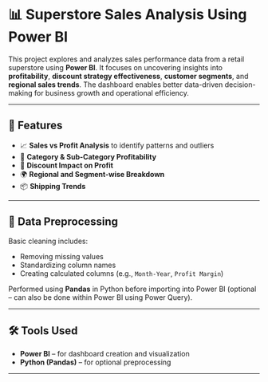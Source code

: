 # 📊 Superstore Sales Analysis Using Power BI

This project explores and analyzes sales performance data from a retail superstore using **Power BI**. It focuses on uncovering insights into **profitability**, **discount strategy effectiveness**, **customer segments**, and **regional sales trends**. The dashboard enables better data-driven decision-making for business growth and operational efficiency.

---

## 🚀 Features

- 📈 **Sales vs Profit Analysis** to identify patterns and outliers
- 🎯 **Category & Sub-Category Profitability**
- 💸 **Discount Impact on Profit**
- 🌍 **Regional and Segment-wise Breakdown**
- 📦 **Shipping Trends**

---

## 🧹 Data Preprocessing

Basic cleaning includes:
- Removing missing values
- Standardizing column names
- Creating calculated columns (e.g., `Month-Year`, `Profit Margin`)

Performed using **Pandas** in Python before importing into Power BI (optional – can also be done within Power BI using Power Query).

---

## 🛠️ Tools Used

- **Power BI** – for dashboard creation and visualization
- **Python (Pandas)** – for optional preprocessing

---
